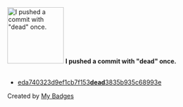 <img src="https://my-badges.github.io/my-badges/dead-commit.png" alt="I pushed a commit with &quot;dead&quot; once." title="I pushed a commit with &quot;dead&quot; once." width="128">
<strong>I pushed a commit with &quot;dead&quot; once.</strong>
<br><br>

- <a href="https://github.com/peanuts735/GHchart/commit/eda740323d9ef1cb7f153dead3835b935c68993e">eda740323d9ef1cb7f153<strong>dead</strong>3835b935c68993e</a>


Created by <a href="https://github.com/my-badges/my-badges">My Badges</a>